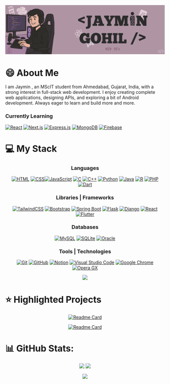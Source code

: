 ![](./assets/github_poster.png)

# 😄 About Me
I am Jaymin , an MScIT student from Ahmedabad, Gujarat, India, with a strong interest in full-stack web development. I enjoy creating complete web applications, designing APIs, and exploring a bit of Android development. Always eager to learn and build more and more.

### Currently Learning
[![React](https://img.shields.io/badge/React-%2320232a.svg?logo=react&logoColor=%2361DAFB)](#)
[![Next.js](https://img.shields.io/badge/Next.js-black?logo=next.js&logoColor=white)](#)
[![Express.js](https://img.shields.io/badge/Express.js-%23404d59.svg?logo=express&logoColor=%2361DAFB)](#)
[![MongoDB](https://img.shields.io/badge/MongoDB-%234ea94b.svg?logo=mongodb&logoColor=white)](#) 
[![Firebase](https://img.shields.io/badge/Firebase-039BE5?logo=Firebase&logoColor=white)](#)

# 💻 My Stack

<div align="center">

### Languages
[![HTML](https://img.shields.io/badge/HTML-%23E34F26.svg?logo=html5&logoColor=white)](#)
[![CSS](https://img.shields.io/badge/CSS-1572B6?logo=css3&logoColor=fff)](#)[![JavaScript](https://img.shields.io/badge/JavaScript-F7DF1E?logo=javascript&logoColor=000)](#)
[![C](https://img.shields.io/badge/C-00599C?logo=c&logoColor=white)](#)
[![C++](https://img.shields.io/badge/C++-%2300599C.svg?logo=c%2B%2B&logoColor=white)](#)
[![Python](https://img.shields.io/badge/Python-3776AB?logo=python&logoColor=fff)](#)
[![Java](https://img.shields.io/badge/Java-%23ED8B00.svg?logo=openjdk&logoColor=white)](#)
[![R](https://img.shields.io/badge/R-%23276DC3.svg?logo=r&logoColor=white)](#)
[![PHP](https://img.shields.io/badge/php-%23777BB4.svg?&logo=php&logoColor=white)](#)
[![Dart](https://img.shields.io/badge/Dart-%230175C2.svg?logo=dart&logoColor=white)](#)

### Libraries | Frameworks
[![TailwindCSS](https://img.shields.io/badge/Tailwind%20CSS-%2338B2AC.svg?logo=tailwind-css&logoColor=white)](#)
[![Bootstrap](https://img.shields.io/badge/Bootstrap-7952B3?logo=bootstrap&logoColor=fff)](#)
[![Spring Boot](https://img.shields.io/badge/Spring%20Boot-6DB33F?logo=springboot&logoColor=fff)](#)
[![Flask](https://img.shields.io/badge/Flask-000?logo=flask&logoColor=fff)](#)
[![Django](https://img.shields.io/badge/Django-%23092E20.svg?logo=django&logoColor=white)](#)
[![React](https://img.shields.io/badge/React-%2320232a.svg?logo=react&logoColor=%2361DAFB)](#)
[![Flutter](https://img.shields.io/badge/Flutter-02569B?logo=flutter&logoColor=fff)](#)

### Databases
[![MySQL](https://img.shields.io/badge/MySQL-4479A1?logo=mysql&logoColor=fff)](#)
[![SQLite](https://img.shields.io/badge/SQLite-%2307405e.svg?logo=sqlite&logoColor=white)](#)
[![Oracle](https://custom-icon-badges.demolab.com/badge/Oracle-F80000?logo=oracle&logoColor=fff)](#)

### Tools | Technologies
[![Git](https://img.shields.io/badge/Git-F05032?logo=git&logoColor=fff)](#)
[![GitHub](https://img.shields.io/badge/GitHub-%23121011.svg?logo=github&logoColor=white)](#)
[![Notion](https://img.shields.io/badge/Notion-000?logo=notion&logoColor=fff)](#)
[![Visual Studio Code](https://custom-icon-badges.demolab.com/badge/Visual%20Studio%20Code-0078d7.svg?logo=vsc&logoColor=white)](#)
[![Google Chrome](https://img.shields.io/badge/Google%20Chrome-4285F4?logo=GoogleChrome&logoColor=white)](#)
[![Opera GX](https://img.shields.io/badge/Opera%20GX-EE2950?logo=operagx&logoColor=fff)](#)
</div>

<div align="center">

![](https://quotes-github-readme.vercel.app/api?type=horizontal&theme=dark)

</div>

# ⭐ Highlighted Projects

<div align="center">

[![Readme Card](https://github-readme-stats.vercel.app/api/pin/?username=JayminGohil&repo=RhythmRevive-SocialMedia)](https://github.com/JayminGohil/RhythmRevive-SocialMedia)

[![Readme Card](https://github-readme-stats.vercel.app/api/pin/?username=JayminGohil&repo=react-0to1)](https://github.com/JayminGohil/react-0to1)

</div>

# 📊 GitHub Stats:

<div align="center">

![](https://github-readme-stats.vercel.app/api?username=JayminGohil&theme=shades-of-purple&hide_border=false&include_all_commits=false&count_private=false)
![](https://nirzak-streak-stats.vercel.app/?user=JayminGohil&theme=shades-of-purple&hide_border=false)


![](https://github-readme-activity-graph.vercel.app/graph?username=JayminGohil&theme=react-dark)

</div>